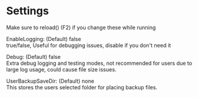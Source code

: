 
# Settings

Make sure to reload() (F2) if you change these while running

EnableLogging: (Default) false  
true/false, Useful for debugging issues, disable if you don't need it

Debug: (Default) false  
Extra debug logging and testing modes, not recommended for users due to large
log usage, could cause file size issues.

UserBackupSaveDir: (Default) none  
This stores the users selected folder for placing backup files.
